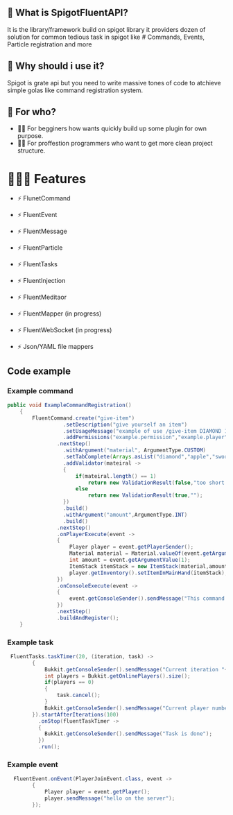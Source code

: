 ## 🤔 What is SpigotFluentAPI?
It is the library/framework build on spigot library
it providers dozen of solution for common tedious task in spigot 
like # Commands, Events, Particle registration and more

## 🤔 Why should i use it?
 Spigot is grate api but you need to write massive tones of code
 to atchieve simple golas like command registration system.
 
## 🤔 For who?
- 👦🏻 For begginers how wants quickly build up some plugin for own purpose.
- 👨‍💻 For proffestion programmers who want to get more clean project structure. 
 
 
 # 👨🏼‍🔧 Features
 - ⚡ FlunetCommand
 - ⚡ FluentEvent
 - ⚡ FluentMessage
 - ⚡ FluentParticle
 - ⚡ FluentTasks
  
 - ⚡ FluentInjection 
 - ⚡ FluentMeditaor 
 - ⚡ FluentMapper  (in progress)
  
 - ⚡ FluentWebSocket (in progress)
 - ⚡ Json/YAML file mappers

## Code example

### Example command
```java
public void ExampleCommandRegistration()
    {
        FluentCommand.create("give-item")
                  .setDescription("give yourself an item")
                  .setUsageMessage("example of use /give-item DIAMOND 1")
                  .addPermissions("example.permission","example.player")
                .nextStep()
                  .withArgument("material", ArgumentType.CUSTOM)
                  .setTabComplete(Arrays.asList("diamond","apple","sword"))
                  .addValidator(mateiral ->
                  {
                      if(mateiral.length() == 1)
                          return new ValidationResult(false,"too short name");
                      else 
                          return new ValidationResult(true,"");
                  })
                  .build()
                  .withArgument("amount",ArgumentType.INT)
                  .build()
                .nextStep()
                .onPlayerExecute(event ->
                {
                    Player player = event.getPlayerSender();
                    Material material = Material.valueOf(event.getArgumentValue(0));
                    int amount = event.getArgumentValue(1);
                    ItemStack itemStack = new ItemStack(material,amount);
                    player.getInventory().setItemInMainHand(itemStack);
                })
                .onConsoleExecute(event ->
                {
                    event.getConsoleSender().sendMessage("This command is only for players");
                })
                .nextStep()
                .buildAndRegister();
    }
```
### Example task
```java
 FluentTasks.taskTimer(20, (iteration, task) ->
        {
            Bukkit.getConsoleSender().sendMessage("Current iteration "+iteration);
            int players = Bukkit.getOnlinePlayers().size();
            if(players == 0)
            {
                task.cancel();
            }
            Bukkit.getConsoleSender().sendMessage("Current player number "+players);
        }).startAfterIterations(100)
          .onStop(fluentTaskTimer ->
          {
            Bukkit.getConsoleSender().sendMessage("Task is done");
          })
          .run();
```
### Example event
```java
  FluentEvent.onEvent(PlayerJoinEvent.class, event ->
        {
            Player player = event.getPlayer();
            player.sendMessage("hello on the server");
        });
```        
